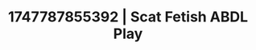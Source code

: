 ---
categories:
- Tan lines & lingerie
- Whispered desires
- Barefoot beauty
- Lace and desire
- Public sex
image: /assets/images/1747787855392.jpg
layout: post
seo:
  description: Featured content with sensual ABDL Play, Scat Fetish. HD images available.
  keywords: ABDL Play, Scat Fetish
  og_image: /assets/images/1747787855392.jpg
  schema_type: VisualArtwork
tags:
- ABDL Play
- '#1747787855392'
- Scat Fetish
title: 1747787855392 | Scat Fetish ABDL Play
---